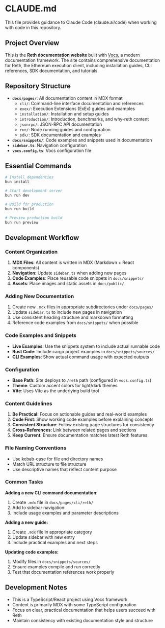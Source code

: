 # CLAUDE.md

This file provides guidance to Claude Code (claude.ai/code) when working with code in this repository.

## Project Overview

This is the **Reth documentation website** built with [Vocs](https://vocs.dev), a modern documentation framework. The site contains comprehensive documentation for Reth, the Ethereum execution client, including installation guides, CLI references, SDK documentation, and tutorials.

## Repository Structure

- **`docs/pages/`**: All documentation content in MDX format
  - `cli/`: Command-line interface documentation and references
  - `exex/`: Execution Extensions (ExEx) guides and examples
  - `installation/`: Installation and setup guides
  - `introduction/`: Introduction, benchmarks, and why-reth content
  - `jsonrpc/`: JSON-RPC API documentation
  - `run/`: Node running guides and configuration
  - `sdk/`: SDK documentation and examples
- **`docs/snippets/`**: Code examples and snippets used in documentation
- **`sidebar.ts`**: Navigation configuration
- **`vocs.config.ts`**: Vocs configuration file

## Essential Commands

```bash
# Install dependencies
bun install

# Start development server
bun run dev

# Build for production
bun run build

# Preview production build
bun run preview
```

## Development Workflow

### Content Organization

1. **MDX Files**: All content is written in MDX (Markdown + React components)
2. **Navigation**: Update `sidebar.ts` when adding new pages
3. **Code Examples**: Place reusable code snippets in `docs/snippets/`
4. **Assets**: Place images and static assets in `docs/public/`

### Adding New Documentation

1. Create new `.mdx` files in appropriate subdirectories under `docs/pages/`
2. Update `sidebar.ts` to include new pages in navigation
3. Use consistent heading structure and markdown formatting
4. Reference code examples from `docs/snippets/` when possible

### Code Examples and Snippets

- **Live Examples**: Use the snippets system to include actual runnable code
- **Rust Code**: Include cargo project examples in `docs/snippets/sources/`
- **CLI Examples**: Show actual command usage with expected outputs

### Configuration

- **Base Path**: Site deploys to `/reth` path (configured in `vocs.config.ts`)
- **Theme**: Custom accent colors for light/dark themes
- **Vite**: Uses Vite as the underlying build tool

### Content Guidelines

1. **Be Practical**: Focus on actionable guides and real-world examples
2. **Code First**: Show working code examples before explaining concepts
3. **Consistent Structure**: Follow existing page structures for consistency
4. **Cross-References**: Link between related pages and sections
5. **Keep Current**: Ensure documentation matches latest Reth features

### File Naming Conventions

- Use kebab-case for file and directory names
- Match URL structure to file structure
- Use descriptive names that reflect content purpose

### Common Tasks

**Adding a new CLI command documentation:**
1. Create `.mdx` file in `docs/pages/cli/reth/`
2. Add to sidebar navigation
3. Include usage examples and parameter descriptions

**Adding a new guide:**
1. Create `.mdx` file in appropriate category
2. Update sidebar with new entry
3. Include practical examples and next steps

**Updating code examples:**
1. Modify files in `docs/snippets/sources/`
2. Ensure examples compile and run correctly
3. Test that documentation references work properly

## Development Notes

- This is a TypeScript/React project using Vocs framework
- Content is primarily MDX with some TypeScript configuration
- Focus on clear, practical documentation that helps users succeed with Reth
- Maintain consistency with existing documentation style and structure